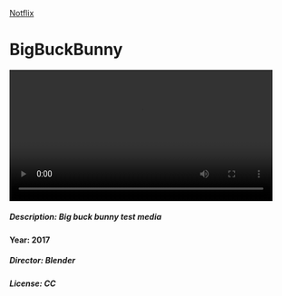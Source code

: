 [Notflix](/contents.html)        
# BigBuckBunny 


<video width="92%" src="../videos/BigBuckBunny.genr:test,common.dir:blender.lic:CC.2017.desc:big_buck_bunny_test_media.mp4" type="video/mp4">
video
</video>




##### Description: Big buck bunny test media 

#### Year: 2017

##### Director: Blender 

##### License: CC 


